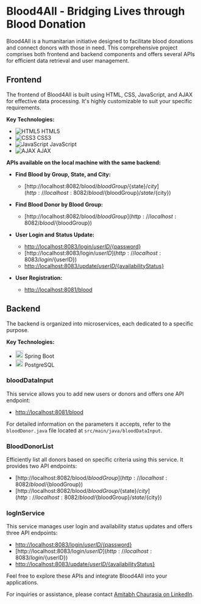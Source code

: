 # Blood4All - Bridging Lives through Blood Donation

Blood4All is a humanitarian initiative designed to facilitate blood donations and connect donors with those in need. This comprehensive project comprises both frontend and backend components and offers several APIs for efficient data retrieval and user management.

## Frontend

The frontend of Blood4All is built using HTML, CSS, JavaScript, and AJAX for effective data processing. It's highly customizable to suit your specific requirements.

**Key Technologies:**

- ![HTML5](https://cdn0.iconfinder.com/data/icons/social-media-2183/512/social__media__social_media__html_5_-1024.png) HTML5
- ![CSS3](https://cdn2.iconfinder.com/data/icons/neon-line-social-circles/100/Neon_Line_Social_Circles_50Icon_10px_grid-07-1024.png) CSS3
- ![JavaScript](https://cdn1.iconfinder.com/data/icons/development-2-yellow/60/30_-Javascript-_development_coding_programming_code-1024.png) JavaScript
- ![AJAX](https://cdn1.iconfinder.com/data/icons/programming-15/100/ProgrammingC_AJAX-1024.png) AJAX

**APIs available on the local machine with the same backend:**

- **Find Blood by Group, State, and City:**  
  - [http://localhost:8082/blood/${bloodGroup}/${state}/${city}](http://localhost:8082/blood/${bloodGroup}/${state}/${city})

- **Find Blood Donor by Blood Group:**  
  - [http://localhost:8082/blood/${bloodGroup}](http://localhost:8082/blood/${bloodGroup})

- **User Login and Status Update:**  
  - [http://localhost:8083/login/${userID}/${password}](http://localhost:8083/login/${userID}/${password})
  - [http://localhost:8083/login/${userID}](http://localhost:8083/login/${userID})
  - [http://localhost:8083/update/${userID}/${availabilityStatus}](http://localhost:8083/update/${userID}/${availabilityStatus})

- **User Registration:**  
  - [http://localhost:8081/blood](http://localhost:8081/blood)

## Backend

The backend is organized into microservices, each dedicated to a specific purpose.

**Key Technologies:**

- <img src="https://www.vectorlogo.zone/logos/springio/springio-icon.svg" alt="Spring Boot" width="20"> Spring Boot
- <img src="https://www.vectorlogo.zone/logos/postgresql/postgresql-icon.svg" alt="PostgreSQL" width="20"> PostgreSQL

### bloodDataInput

This service allows you to add new users or donors and offers one API endpoint:

- [http://localhost:8081/blood](http://localhost:8081/blood)

For detailed information on the parameters it accepts, refer to the `bloodDonor.java` file located at `src/main/java/bloodDataInput`.

### BloodDonorList

Efficiently list all donors based on specific criteria using this service. It provides two API endpoints:

- [http://localhost:8082/blood/${bloodGroup}](http://localhost:8082/blood/${bloodGroup})
- [http://localhost:8082/blood/${bloodGroup}/${state}/${city}](http://localhost:8082/blood/${bloodGroup}/${state}/${city})

### logInService

This service manages user login and availability status updates and offers three API endpoints:

- [http://localhost:8083/login/${userID}/${password}](http://localhost:8083/login/${userID}/${password})
- [http://localhost:8083/login/${userID}](http://localhost:8083/login/${userID})
- [http://localhost:8083/update/${userID}/${availabilityStatus}](http://localhost:8083/update/${userID}/${availabilityStatus})

Feel free to explore these APIs and integrate Blood4All into your applications.

For inquiries or assistance, please contact [Amitabh Chaurasia on LinkedIn](https://www.linkedin.com/in/amitabh-chaurasia-6883591b7/).
